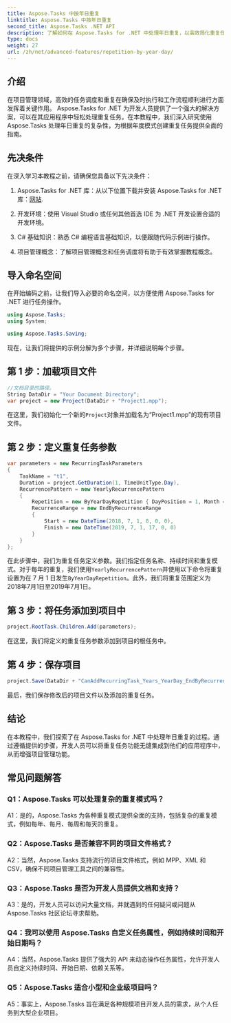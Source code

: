 ```yaml
---
title: Aspose.Tasks 中按年日重复
linktitle: Aspose.Tasks 中按年日重复
second_title: Aspose.Tasks .NET API
description: 了解如何在 Aspose.Tasks for .NET 中处理年日重复，以高效简化重复任务管理。
type: docs
weight: 27
url: /zh/net/advanced-features/repetition-by-year-day/
---
```

## 介绍

在项目管理领域，高效的任务调度和重复在确保及时执行和工作流程顺利进行方面发挥着关键作用。 Aspose.Tasks for .NET 为开发人员提供了一个强大的解决方案，可以在其应用程序中轻松处理重复任务。在本教程中，我们深入研究使用 Aspose.Tasks 处理年日重复的复杂性，为根据年度模式创建重复任务提供全面的指南。

## 先决条件

在深入学习本教程之前，请确保您具备以下先决条件：

1.  Aspose.Tasks for .NET 库：从以下位置下载并安装 Aspose.Tasks for .NET 库：[网站](https://releases.aspose.com/tasks/net/).
   
2. 开发环境：使用 Visual Studio 或任何其他首选 IDE 为 .NET 开发设置合适的开发环境。

3. C# 基础知识：熟悉 C# 编程语言基础知识，以便跟随代码示例进行操作。

4. 项目管理概念：了解项目管理概念和任务调度将有助于有效掌握教程概念。

## 导入命名空间

在开始编码之前，让我们导入必要的命名空间，以方便使用 Aspose.Tasks for .NET 进行任务操作。

```csharp
using Aspose.Tasks;
using System;

using Aspose.Tasks.Saving;

```

现在，让我们将提供的示例分解为多个步骤，并详细说明每个步骤。

## 第 1 步：加载项目文件

```csharp
//文档目录的路径。
String DataDir = "Your Document Directory";
var project = new Project(DataDir + "Project1.mpp");
```

在这里，我们初始化一个新的`Project`对象并加载名为“Project1.mpp”的现有项目文件。

## 第 2 步：定义重复任务参数

```csharp
var parameters = new RecurringTaskParameters
{
    TaskName = "t1",
    Duration = project.GetDuration(1, TimeUnitType.Day),
    RecurrencePattern = new YearlyRecurrencePattern
    {
        Repetition = new ByYearDayRepetition { DayPosition = 1, Month = Month.July },
        RecurrenceRange = new EndByRecurrenceRange
        {
            Start = new DateTime(2018, 7, 1, 8, 0, 0),
            Finish = new DateTime(2019, 7, 1, 17, 0, 0)
        }
    }
};
```

在此步骤中，我们为重复任务定义参数。我们指定任务名称、持续时间和重复模式。对于每年的重复，我们使用`YearlyRecurrencePattern`并使用以下命令将重复设置为在 7 月 1 日发生`ByYearDayRepetition`。此外，我们将重复范围定义为2018年7月1日至2019年7月1日。

## 第 3 步：将任务添加到项目中

```csharp
project.RootTask.Children.Add(parameters);
```

在这里，我们将定义的重复任务参数添加到项目的根任务中。

## 第 4 步：保存项目

```csharp
project.Save(DataDir + "CanAddRecurringTask_Years_YearDay_EndByRecurrenceRange_Test.mpp", SaveFileFormat.Mpp);
```

最后，我们保存修改后的项目文件以及添加的重复任务。

## 结论

在本教程中，我们探索了在 Aspose.Tasks for .NET 中处理年日重复的过程。通过遵循提供的步骤，开发人员可以将重复任务功能无缝集成到他们的应用程序中，从而增强项目管理功能。

## 常见问题解答

### Q1：Aspose.Tasks 可以处理复杂的重复模式吗？

A1：是的，Aspose.Tasks 为各种重复模式提供全面的支持，包括复杂的重复模式，例如每年、每月、每周和每天的重复。

### Q2：Aspose.Tasks 是否兼容不同的项目文件格式？

A2：当然，Aspose.Tasks 支持流行的项目文件格式，例如 MPP、XML 和 CSV，确保不同项目管理工具之间的兼容性。

### Q3：Aspose.Tasks 是否为开发人员提供文档和支持？

A3：是的，开发人员可以访问大量文档，并就遇到的任何疑问或问题从 Aspose.Tasks 社区论坛寻求帮助。

### Q4：我可以使用 Aspose.Tasks 自定义任务属性，例如持续时间和开始日期吗？

A4：当然，Aspose.Tasks 提供了强大的 API 来动态操作任务属性，允许开发人员自定义持续时间、开始日期、依赖关系等。

### Q5：Aspose.Tasks 适合小型和企业级项目吗？

A5：事实上，Aspose.Tasks 旨在满足各种规模项目开发人员的需求，从个人任务到大型企业项目。